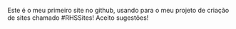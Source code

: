 Este é o meu primeiro site no github, usando para o meu projeto de criação de sites chamado #RHSSites! Aceito sugestões!
